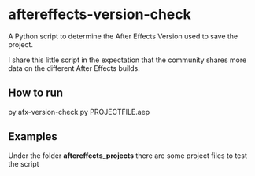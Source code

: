 # aftereffects-version-check
A Python script to determine the After Effects Version used to save the project.

I share this little script in the expectation that the community shares more data on the different After Effects builds.

## How to run
py afx-version-check.py PROJECTFILE.aep

## Examples
Under the folder **aftereffects_projects** there are some project files to test the script

